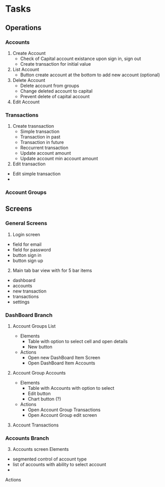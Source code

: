 #  Tasks

## Operations

### Accounts

1. Create Account
    - Check of Capital account existance upon sign in, sign out
    - Create transaction for initial value
2. List Account
    - Button create account at the bottom to add new account (optional)
3. Delete Account
    - Delete account from groups
    - Change deleted account to capital
    - Prevent delete of capital account
4. Edit Account

### Transactions

1. Create trasnsaction
    - Simple transaction
    - Transaction in past
    - Transaction in future
    - Reccurrent transaction
    - Update account amount
    - Update account min account amount
2. Edit transaction
- Edit simple transaction
- 


### Account Groups

## Screens

### General Screens

1. Login screen
- field for email
- field for password
- button sign in
- button sign up

2. Main tab bar view with for 5 bar items
- dashboard
- accounts
- new transaction
- transactions
- settings

### DashBoard Branch

1. Account Groups List
    * Elements
        - Table with option to select cell and open details
        - New button
    * Actions
        - Open new DashBoard Item Screen
        - Open DashBoard Item Accounts 

2. Account Group Accounts
    * Elements
        - Table with Accounts with option to select
        - Edit button
        - Chart button (?)
    * Actions
        - Open Account Group Transactions
        - Open Account Group edit screen

3. Account Transactions

### Accounts Branch

3. Accounts screen
Elements
- segmented control of account type
- list of accounts with ability to select account
- 
Actions





